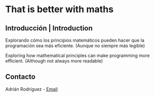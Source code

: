 # That is better with maths
## Introducción | Introduction
Explorando cómo los principios matemáticos pueden hacer que la programación sea más eficiente.
(Aunque no siempre más legible)

Exploring how mathematical principles can make programming more efficient.
(Although not always more readable)

## Contacto
Adrián Rodríguez - [Email](mailto:rodriguezcadr@gmail.com)